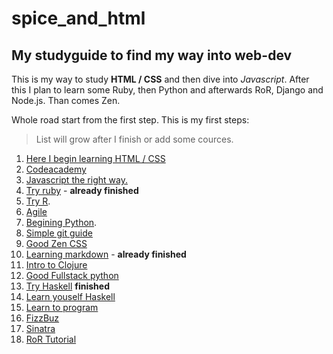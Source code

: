 # spice_and_html
## My studyguide to find my way into web-dev
This is my way to study **HTML / CSS** and then dive into _Javascript_.
After this I plan to learn some Ruby, then Python and afterwards RoR, Django and Node.js.
Than comes Zen.

Whole road start from the first step. This is my first steps: 
>List will grow after I finish or add some cources.

1. [ Here I begin learning HTML / CSS](https://www.learnhowtoprogram.com)
2. [Codeacademy](http://www.codecademy.com/)
3. [Javascript the right way.](http://javascriptissexy.com/how-to-learn-javascript-properly/)
4. [Try ruby](http://tryruby.org/levels/1/challenges/0) - **already finished**
5. [Try R](http://tryr.codeschool.com/levels/1/challenges/2).
6. [Agile](http://www.agile-process.org)
7. [Begining Python](http://learn.adicu.com/python/).
8. [Simple git guide](http://rogerdudler.github.io/git-guide/)
9. [Good Zen CSS](http://www.csszengarden.com)
10. [Learning markdown](http://markdowntutorial.com) - **already finished**
11. [Intro to Clojure](http://www.tryclj.com)
12. [Good Fullstack python](http://www.fullstackpython.com)
13. [Try Haskell](http://tryhaskell.org) **finished**
14. [Learn youself Haskell](http://learnyouahaskell.com/introduction)
15. [Learn to program](http://everydayutilitarian.com/essays/learn-code/)
16. [FizzBuz](http://c2.com/cgi/wiki?FizzBuzzTest)
17. [Sinatra](http://code.tutsplus.com/tutorials/singing-with-sinatra--net-18965)
18. [RoR Tutorial](https://www.railstutorial.org/book)